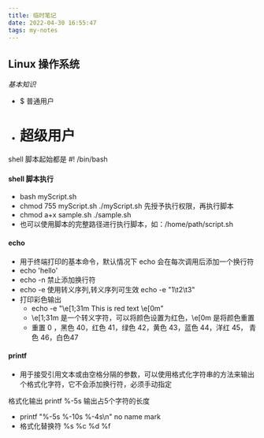 ```yaml
---
title: 临时笔记
date: 2022-04-30 16:55:47
tags: my-notes
---
```

## Linux 操作系统

*基本知识*
- $  普通用户
- #  超级用户

shell 脚本起始都是   #! /bin/bash

#### shell 脚本执行
- bash myScript.sh
- chmod 755 myScript.sh    ./myScript.sh    先授予执行权限，再执行脚本
- chmod a+x sample.sh   ./sample.sh
- 也可以使用脚本的完整路径进行执行脚本，如：/home/path/script.sh

#### echo
- 用于终端打印的基本命令，默认情况下 echo 会在每次调用后添加一个换行符
- echo 'hello'
- echo -n 禁止添加换行符
- echo -e 使用转义序列,转义序列可生效   echo -e "1\t2\t3"
- 打印彩色输出
    - echo -e "\e[1;31m This is red text \e[0m"
    - \e[1;31m 是一个转义字符，可以将颜色设置为红色，\e[0m 是将颜色重置
    - 重置 0 ，黑色 40，红色 41，绿色 42，黄色 43，蓝色 44，洋红 45， 青色 46，白色47

#### printf 
- 用于接受引用文本或由空格分隔的参数，可以使用格式化字符串的方法来输出个格式化字符，它不会添加换行符，必须手动指定

格式化输出 printf   %-5s  输出占5个字符的长度
- printf "%-5s %-10s %-4s\n" no name mark
- 格式化替换符 %s %c %d %f